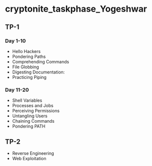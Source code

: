 # cryptonite_taskphase_Yogeshwar

 
## TP-1

### Day 1-10
- Hello Hackers
- Pondering Paths
- Comprehending Commands
- File Globbing
- Digesting Documentation: 
- Practicing Piping

### Day 11-20
- Shell Variables
- Processes and Jobs
- Perceiving Permissions
- Untangling Users
- Chaining Commands
- Pondering PATH

## TP-2
- Reverse Engineering
- Web Exploitation
